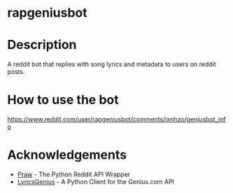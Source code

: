 # rapgeniusbot

# Description

A reddit bot that replies with song lyrics and metadata to users on reddit posts.

# How to use the bot

https://www.reddit.com/user/rapgeniusbot/comments/ixnhzo/geniusbot_info

# Acknowledgements

* [Praw](https://praw.readthedocs.io/en/latest) - The Python Reddit API Wrapper
* [LyricsGenius](https://lyricsgenius.readthedocs.io/en/master) - A Python Client for the Genius.com API

